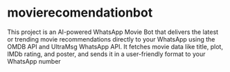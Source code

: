 # movierecomendationbot
This project is an AI-powered WhatsApp Movie Bot that delivers the latest or trending movie recommendations directly to your WhatsApp using the OMDB API and UltraMsg WhatsApp API. It fetches movie data like title, plot, IMDb rating, and poster, and sends it in a user-friendly format to your WhatsApp number
